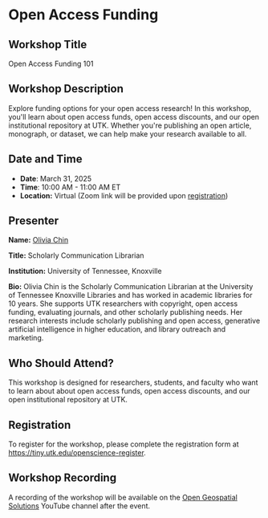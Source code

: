# Open Access Funding

## Workshop Title

Open Access Funding 101

## Workshop Description

Explore funding options for your open access research! In this workshop, you'll learn about open access funds, open access discounts, and our open institutional repository at UTK. Whether you're publishing an open article, monograph, or dataset, we can help make your research available to all.

## Date and Time

- **Date**: March 31, 2025
- **Time**: 10:00 AM - 11:00 AM ET
- **Location:** Virtual (Zoom link will be provided upon [registration](https://tiny.utk.edu/openscience-register))

## Presenter

**Name:** [Olivia Chin](https://libguides.utk.edu/prf.php?id=c696b1dd-db08-11ee-ad2f-0a92c88187d1)

**Title:** Scholarly Communication Librarian

**Institution:** University of Tennessee, Knoxville

**Bio:** Olivia Chin is the Scholarly Communication Librarian at the University of Tennessee Knoxville Libraries and has worked in academic libraries for 10 years. She supports UTK researchers with copyright, open access funding, evaluating journals, and other scholarly publishing needs. Her research interests include scholarly publishing and open access, generative artificial intelligence in higher education, and library outreach and marketing.

## Who Should Attend?

This workshop is designed for researchers, students, and faculty who want to learn about about open access funds, open access discounts, and our open institutional repository at UTK.

## Registration

To register for the workshop, please complete the registration form at <https://tiny.utk.edu/openscience-register>.

## Workshop Recording

A recording of the workshop will be available on the [Open Geospatial Solutions](https://www.youtube.com/playlist?list=PLAxJ4-o7ZoPcudAyC050UOrSDr3v9leUP) YouTube channel after the event.
